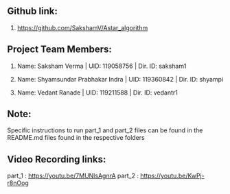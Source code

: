 ## Github link:

1. https://github.com/SakshamV/Astar_algorithm

## Project Team Members:

1. Name: Saksham Verma | UID: 119058756 | Dir. ID: saksham1

2. Name: Shyamsundar Prabhakar Indra | UID: 119360842 | Dir. ID: shyampi

3. Name: Vedant Ranade | UID: 119211588 | Dir. ID: vedantr1

## Note:

Specific instructions to run part_1 and part_2 files can be found in the README.md files found in the respective folders

## Video Recording links:

part_1 : https://youtu.be/7MUNlsAgnrA
part_2 : https://youtu.be/KwPj-r8nOog